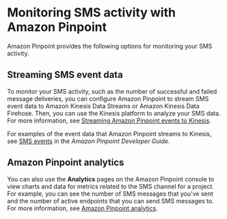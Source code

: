 # Monitoring SMS activity with Amazon Pinpoint<a name="channels-sms-monitor"></a>

Amazon Pinpoint provides the following options for monitoring your SMS activity\.

## Streaming SMS event data<a name="channels-sms-monitor-streaming"></a>

To monitor your SMS activity, such as the number of successful and failed message deliveries, you can configure Amazon Pinpoint to stream SMS event data to Amazon Kinesis Data Streams or Amazon Kinesis Data Firehose\. Then, you can use the Kinesis platform to analyze your SMS data\. For more information, see [Streaming Amazon Pinpoint events to Kinesis](analytics-streaming.md#analytics-streaming-kinesis)\.

For examples of the event data that Amazon Pinpoint streams to Kinesis, see [SMS events](https://docs.aws.amazon.com/pinpoint/latest/developerguide/event-streams-data-sms.html) in the *Amazon Pinpoint Developer Guide*\.

## Amazon Pinpoint analytics<a name="channels-sms-monitor-analytics"></a>

You can also use the **Analytics** pages on the Amazon Pinpoint console to view charts and data for metrics related to the SMS channel for a project\. For example, you can see the number of SMS messages that you've sent and the number of active endpoints that you can send SMS messages to\. For more information, see [Amazon Pinpoint analytics](analytics.md)\.
